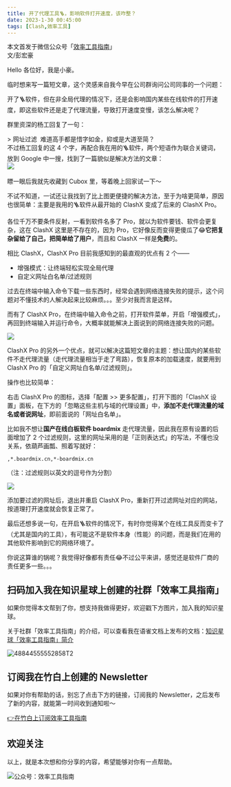 ```yaml
---
title: 开了代理工具🪜，影响软件打开速度，该咋整？              
date: 2023-1-30 00:45:00               
tags: [Clash,效率工具]                                                                                     
--- 
```


本文首发于微信公众号「[效率工具指南](https://mp.weixin.qq.com/s/6my8HwwxrJlI6pmjVbixKQ)」    
文/彭宏豪    


Hello 各位好，我是小豪。   

临时想来写一篇短文章，这个灵感来自我今早在公司群询问公司同事的一个问题：    


开了🪜软件，但在非全局代理的情况下，还是会影响国内某些在线软件的打开速度，即这些软件还是走了代理流量，导致打开速度变慢，该怎么解决呢？     


群里资深的杨工回复了一句：  

​> 网址过滤
​
​难道高手都是惜字如金，抑或是大道至简？   
​
​不过杨工回复的这 4 个字，再配合我在用的🪜软件，两个短语作为联合关键词，放到 Google 中一搜，找到了一篇貌似是解决方法的文章：  
​
![](https://img.penghh.fun/2023/01/30/16750082595884.jpg)

瞟一眼后我就先收藏到 Cubox 里，等着晚上回家试一下～   

不试不知道，一试还让我找到了比上图更便捷的解决方法，至于为啥更简单，原因也很简单：主要是我用的🪜软件从最开始的 ClashX 变成了后来的 ClashX Pro。   

各位千万不要条件反射，一看到软件名多了 Pro，就以为软件要钱、软件会更复杂，这在 ClashX 这里是不存在的，因为 Pro，它好像反而变得更傻瓜了😂**它把复杂留给了自己，把简单给了用户**，而且和 ClashX 一样是**免费**的。   

相比 ClashX，ClashX Pro 目前我感知到的最直观的优点有 2 个—— 

* 增强模式：让终端轻松实现全局代理     
* 自定义网址白名单/过滤规则     

过去在终端中输入命令下载一些东西时，经常会遇到网络连接失败的提示，这个问题对不懂技术的人解决起来比较麻烦。。。至少对我而言是这样。    

而有了 ClashX Pro，在终端中输入命令之前，打开软件菜单，开启「增强模式」，再回到终端输入并运行命令，大概率就能解决上面说到的网络连接失败的问题。    

![](https://img.penghh.fun/2023/01/30/16750088511232.jpg)


ClashX Pro 的另外一个优点，就可以解决这篇短文章的主题：想让国内的某些软件不走代理流量（走代理流量相当于走了弯路），恢复原本的加载速度，就要用到 ClashX Pro 的「自定义网址白名单/过滤规则」。   

操作也比较简单：

右击 ClashX Pro 的图标，选择「配置 >> 更多配置」，打开下图的「ClashX 设置」面板，在下方的「忽略这些主机与域的代理设置」中，**添加不走代理流量的域名或者说网址**，即前面说的「网址白名单」。   

比如我不想让**国产在线白板软件 boardmix** 走代理流量，因此我在原有设置的后面增加了 2 个过滤规则，这里的网址采用的是「正则表达式」的写法，不懂也没关系，依葫芦画瓢、照着写就好：  

`,*.boardmix.cn,*-boardmix.cn`

（注：过滤规则以英文的逗号作为分割）   

![](https://img.penghh.fun/2023/01/30/16750093499802.jpg)

添加要过滤的网址后，退出并重启 ClashX Pro，重新打开过滤网址对应的网站，按道理打开速度就会恢复正常了。   


最后还想多说一句，在开启🪜软件的情况下，有时你觉得某个在线工具反而变卡了（尤其是国内的工具），有可能这不是软件本身（性能）的问题，而是我们在用的其他软件影响到它的网络环境了。    

你说这算谁的锅呢？我觉得好像都有责任😂不过公平来讲，感觉还是软件厂商的责任更多一些。。。  


## 扫码加入我在知识星球上创建的社群「效率工具指南」  

如果你觉得本文帮到了你，想支持我做得更好，欢迎戳下方图片，加入我的知识星球。     

关于社群「效率工具指南」的介绍，可以查看我在语雀文档上发布的文档：[知识星球「效率工具指南」简介](https://www.yuque.com/penghonghao/af0aai/glwrg2dl0dqlegi6?singleDoc#)    

![48844555552858T2](https://img.penghh.fun/2023/03/25/48844555552858t2.JPG)   
 

## 订阅我在竹白上创建的 Newsletter   

如果对你有帮助的话，别忘了点击下方的链接，订阅我的 Newsletter，之后发布了新的内容，就能第一时间收到通知啦～  

[👉在竹白上订阅效率工具指南](https://penghh.zhubai.love/)         


## 欢迎关注     

以上，就是本次想和你分享的内容，希望能够对你有一点帮助。     

![公众号：效率工具指南](https://img.penghh.fun/2021/05/28/gong-zhong-hao-wei-bu-er-wei-ma-dailogo.png)      

